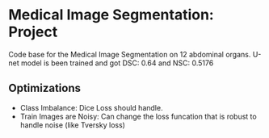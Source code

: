 # Medical Image Segmentation: Project
Code base for the Medical Image Segmentation on 12 abdominal organs. U-net model is been trained and got DSC: 0.64 and NSC: 0.5176

<h2>Optimizations</h2> 

- Class Imbalance: Dice Loss should handle. 
- Train Images are Noisy: Can change the loss funcation that is robust to handle noise (like Tversky loss)
  

